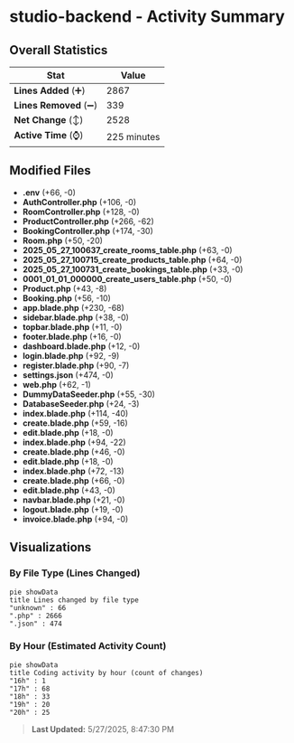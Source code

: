 # studio-backend - Activity Summary 

## Overall Statistics

| Stat                   | Value                                                             |
| ---------------------- | ----------------------------------------------------------------- |
| **Lines Added** (➕)   | 2867                                          |
| **Lines Removed** (➖) | 339                                        |
| **Net Change** (↕)    | 2528                |
| **Active Time** (⌚)   | 225 minutes |


## Modified Files
- **.env** (+66, -0)
- **AuthController.php** (+106, -0)
- **RoomController.php** (+128, -0)
- **ProductController.php** (+266, -62)
- **BookingController.php** (+174, -30)
- **Room.php** (+50, -20)
- **2025_05_27_100637_create_rooms_table.php** (+63, -0)
- **2025_05_27_100715_create_products_table.php** (+64, -0)
- **2025_05_27_100731_create_bookings_table.php** (+33, -0)
- **0001_01_01_000000_create_users_table.php** (+50, -0)
- **Product.php** (+43, -8)
- **Booking.php** (+56, -10)
- **app.blade.php** (+230, -68)
- **sidebar.blade.php** (+38, -0)
- **topbar.blade.php** (+11, -0)
- **footer.blade.php** (+16, -0)
- **dashboard.blade.php** (+12, -0)
- **login.blade.php** (+92, -9)
- **register.blade.php** (+90, -7)
- **settings.json** (+474, -0)
- **web.php** (+62, -1)
- **DummyDataSeeder.php** (+55, -30)
- **DatabaseSeeder.php** (+24, -3)
- **index.blade.php** (+114, -40)
- **create.blade.php** (+59, -16)
- **edit.blade.php** (+18, -0)
- **index.blade.php** (+94, -22)
- **create.blade.php** (+46, -0)
- **edit.blade.php** (+18, -0)
- **index.blade.php** (+72, -13)
- **create.blade.php** (+66, -0)
- **edit.blade.php** (+43, -0)
- **navbar.blade.php** (+21, -0)
- **logout.blade.php** (+19, -0)
- **invoice.blade.php** (+94, -0)

## Visualizations

### By File Type (Lines Changed)

```mermaid
pie showData
title Lines changed by file type
"unknown" : 66
".php" : 2666
".json" : 474
```

### By Hour (Estimated Activity Count)

```mermaid
pie showData
title Coding activity by hour (count of changes)
"16h" : 1
"17h" : 68
"18h" : 33
"19h" : 20
"20h" : 25
```


> **Last Updated:** 5/27/2025, 8:47:30 PM